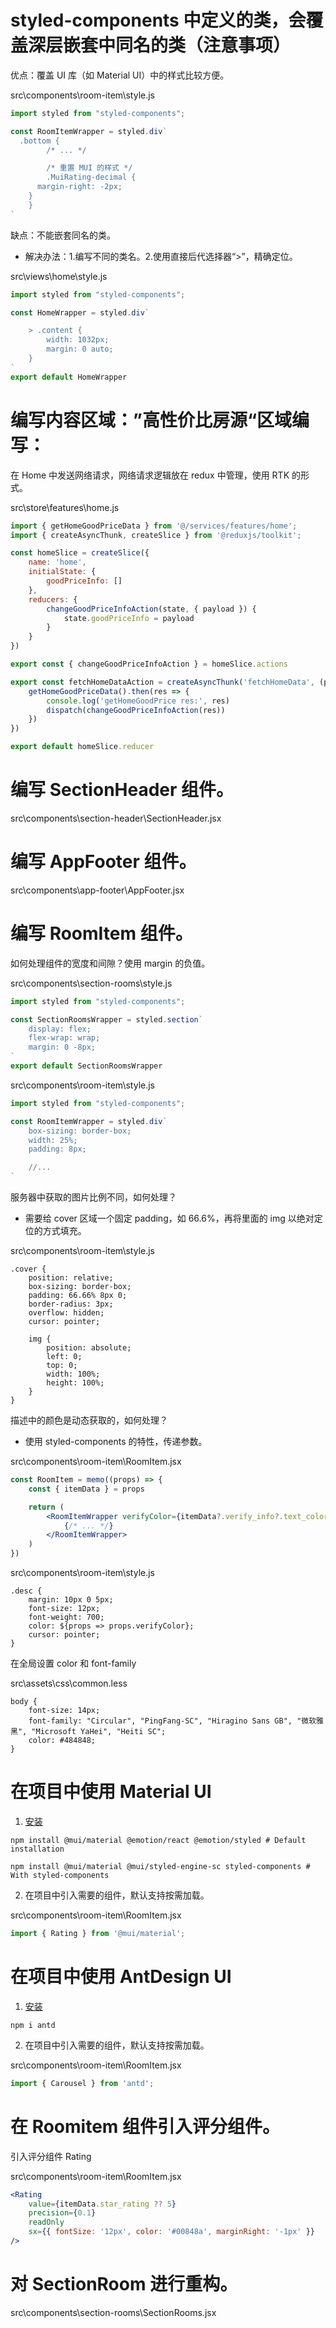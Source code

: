 # styled-components 中定义的类，会覆盖深层嵌套中同名的类（注意事项）

优点：覆盖 UI 库（如 Material UI）中的样式比较方便。

src\components\room-item\style.js

```js
import styled from "styled-components";

const RoomItemWrapper = styled.div`
  .bottom {
		/* ... */

		/* 重置 MUI 的样式 */
		.MuiRating-decimal {
      margin-right: -2px;
    }
	}
`
```

缺点：不能嵌套同名的类。

- 解决办法：1.编写不同的类名。2.使用直接后代选择器“>”，精确定位。

src\views\home\style.js

```js
import styled from "styled-components";

const HomeWrapper = styled.div`

	> .content {
		width: 1032px;
		margin: 0 auto;
	}
`
export default HomeWrapper 
```

# 编写内容区域：”高性价比房源“区域编写：

在 Home 中发送网络请求，网络请求逻辑放在 redux 中管理，使用 RTK 的形式。

src\store\features\home.js

```js
import { getHomeGoodPriceData } from '@/services/features/home';
import { createAsyncThunk, createSlice } from '@reduxjs/toolkit';

const homeSlice = createSlice({
	name: 'home',
	initialState: {
		goodPriceInfo: []
	},
	reducers: {
		changeGoodPriceInfoAction(state, { payload }) {
			state.goodPriceInfo = payload
		}
	}
})

export const { changeGoodPriceInfoAction } = homeSlice.actions

export const fetchHomeDataAction = createAsyncThunk('fetchHomeData', (payload, { dispatch }) => {
	getHomeGoodPriceData().then(res => {
		console.log('getHomeGoodPrice res:', res)
		dispatch(changeGoodPriceInfoAction(res))
	})
})

export default homeSlice.reducer
```

# 编写 SectionHeader 组件。

src\components\section-header\SectionHeader.jsx

# 编写 AppFooter 组件。

src\components\app-footer\AppFooter.jsx

# 编写 RoomItem 组件。

如何处理组件的宽度和间隙？使用 margin 的负值。

src\components\section-rooms\style.js

```js
import styled from "styled-components";

const SectionRoomsWrapper = styled.section`
	display: flex;
	flex-wrap: wrap;
	margin: 0 -8px;
`
export default SectionRoomsWrapper
```

src\components\room-item\style.js

```js
import styled from "styled-components";

const RoomItemWrapper = styled.div`
	box-sizing: border-box;
	width: 25%;
	padding: 8px;

	//...
`
```

服务器中获取的图片比例不同，如何处理？

- 需要给 cover 区域一个固定 padding，如 66.6%，再将里面的 img 以绝对定位的方式填充。

src\components\room-item\style.js

```less
.cover {
	position: relative;
	box-sizing: border-box;
	padding: 66.66% 8px 0;
	border-radius: 3px;
	overflow: hidden;
	cursor: pointer;

	img {
		position: absolute;
		left: 0;
		top: 0;
		width: 100%;
		height: 100%;
	}
}
```

描述中的颜色是动态获取的，如何处理？

- 使用 styled-components 的特性，传递参数。

src\components\room-item\RoomItem.jsx

```jsx
const RoomItem = memo((props) => {
	const { itemData } = props

	return (
		<RoomItemWrapper verifyColor={itemData?.verify_info?.text_color || '#39576a'}>
			{/* ... */}
		</RoomItemWrapper>
	)
})
```

src\components\room-item\style.js

```less
.desc {
	margin: 10px 0 5px;
	font-size: 12px;
	font-weight: 700;
	color: ${props => props.verifyColor};
	cursor: pointer;
}
```

在全局设置 color 和 font-family

src\assets\css\common.less

```less
body {
	font-size: 14px;
	font-family: "Circular", "PingFang-SC", "Hiragino Sans GB", "微软雅黑", "Microsoft YaHei", "Heiti SC";
	color: #484848;
}
```

# 在项目中使用 Material UI

1. [安装](https://mui.com/material-ui/getting-started/installation/)

```shell
npm install @mui/material @emotion/react @emotion/styled # Default installation

npm install @mui/material @mui/styled-engine-sc styled-components # With styled-components
```

2. 在项目中引入需要的组件，默认支持按需加载。

src\components\room-item\RoomItem.jsx

```js
import { Rating } from '@mui/material';
```

# 在项目中使用 AntDesign UI

1. [安装](https://ant.design/docs/react/introduce-cn#%E5%AE%89%E8%A3%85)

```shell
npm i antd
```

2. 在项目中引入需要的组件，默认支持按需加载。

src\components\room-item\RoomItem.jsx

```js
import { Carousel } from 'antd';
```



# 在 Roomitem 组件引入评分组件。

引入评分组件 Rating

src\components\room-item\RoomItem.jsx

```jsx
<Rating
	value={itemData.star_rating ?? 5}
	precision={0.1}
	readOnly
	sx={{ fontSize: '12px', color: '#00848a', marginRight: '-1px' }}	
/>
```

# 对 SectionRoom 进行重构。

src\components\section-rooms\SectionRooms.jsx

